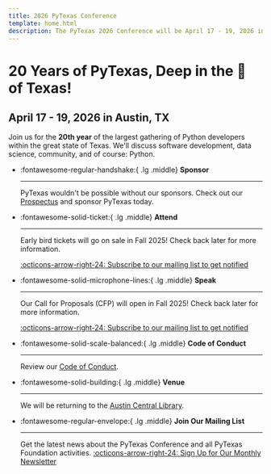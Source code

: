 ```yaml
---
title: 2026 PyTexas Conference
template: home.html
description: The PyTexas 2026 Conference will be April 17 - 19, 2026 in Austin, Texas. We hope to see y'all there!
---
```


# 20 Years of PyTexas, Deep in the 💛 of Texas!
## April 17 - 19, 2026 in Austin, TX

Join us for the **20th year** of the largest gathering of Python developers within the great state of Texas. We'll discuss software development, data science, community, and of course: Python.

<div class="grid cards" markdown>

-   :fontawesome-regular-handshake:{ .lg .middle} __Sponsor__

    ---

    PyTexas wouldn't be possible without our sponsors.  Check out our [Prospectus](sponsors/sponsor-us.md) and sponsor PyTexas today.

-   :fontawesome-solid-ticket:{ .lg .middle} __Attend__

    ---

    Early bird tickets will go on sale in Fall 2025! Check back later for more information.
    
    [:octicons-arrow-right-24: Subscribe to our mailing list to get notified](https://mailchi.mp/035388afb48a/pytexas-community)

-   :fontawesome-solid-microphone-lines:{ .lg .middle} __Speak__

    ---

    Our Call for Proposals (CFP) will open in Fall 2025! Check back later for more information.

    [:octicons-arrow-right-24: Subscribe to our mailing list to get notified](https://mailchi.mp/035388afb48a/pytexas-community)

-   :fontawesome-solid-scale-balanced:{ .lg .middle} __Code of Conduct__

    ---

    Review our [Code of Conduct](about.md#code-of-conduct).

-   :fontawesome-solid-building:{ .lg .middle} __Venue__

    ---

    We will be returning to the [Austin Central Library](attend/in-person.md#venue).

-   :fontawesome-regular-envelope:{ .lg .middle} __Join Our Mailing List__

    ---

    Get the latest news about the PyTexas Conference and all PyTexas Foundation activities.
    [:octicons-arrow-right-24: Sign Up for Our Monthly Newsletter](https://mailchi.mp/035388afb48a/pytexas-community)


</div>

